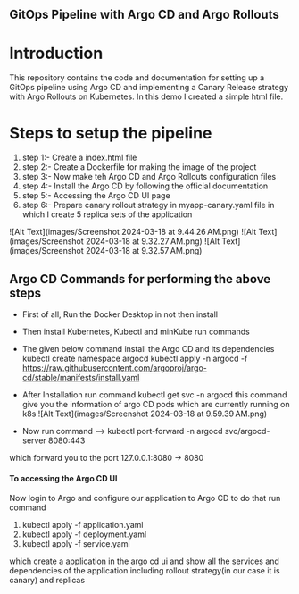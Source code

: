 ## GitOps Pipeline with Argo CD and Argo Rollouts

# Introduction
This repository contains the code and documentation for setting up a GitOps pipeline using Argo CD and implementing a Canary Release strategy with Argo Rollouts on Kubernetes.
In this demo I created a simple html file.

# Steps to setup the pipeline
1. step 1:- Create a index.html file
2. step 2:- Create a Dockerfile for making the image of the project
3. step 3:- Now make teh Argo CD and Argo Rollouts configuration files
4. step 4:- Install the Argo CD by following the official documentation
5. step 5:- Accessing the Argo CD UI page
6. step 6:- Prepare canary rollout strategy in myapp-canary.yaml file in which I create 5 replica sets of the application

![Alt Text](images/Screenshot 2024-03-18 at 9.44.26 AM.png)
![Alt Text](images/Screenshot 2024-03-18 at 9.32.27 AM.png)
![Alt Text](images/Screenshot 2024-03-18 at 9.32.57 AM.png)

## Argo CD Commands for performing the above steps
* First of all, Run the Docker Desktop in not then install
* Then install Kubernetes, Kubectl and minKube run commands
* The given below command install the Argo CD and its dependencies
kubectl create namespace argocd
kubectl apply -n argocd -f https://raw.githubusercontent.com/argoproj/argo-cd/stable/manifests/install.yaml

* After Installation run command
 kubectl get svc -n argocd 
this command give you the information of argo CD pods which are currently running on k8s
![Alt Text](images/Screenshot 2024-03-18 at 9.59.39 AM.png)

* Now run command
--> kubectl port-forward -n argocd svc/argocd-server 8080:443

which forward you to the port 127.0.0.1:8080 -> 8080

#### To accessing the Argo CD UI
Now login to Argo and configure our application to Argo CD to do that run command
 
1. kubectl apply -f application.yaml
2. kubectl apply -f deployment.yaml 
3. kubectl apply -f service.yaml

which create a application in the argo cd ui and show all the services and dependencies
of the application including rollout strategy(in our case it is canary) and replicas 





